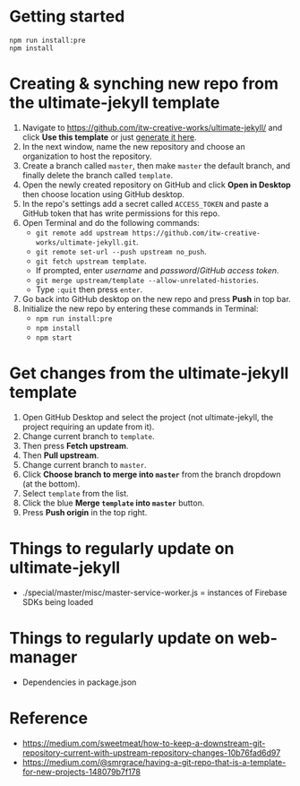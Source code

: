 ---
---
# Getting started
```shell
npm run install:pre
npm install
```

# Creating & synching new repo from the ultimate-jekyll template
1. Navigate to <a href="https://github.com/itw-creative-works/ultimate-jekyll/" target="{{ site.escapes.underscore }}blank">https://github.com/itw-creative-works/ultimate-jekyll/</a> and click **Use this template** or just <a href="https://github.com/iwiedenm/ultimate-jekyll/generate" target="{{ site.escapes.underscore }}blank">generate it here</a>.
2. In the next window, name the new repository and choose an organization to host the repository.
3. Create a branch called `master`, then make `master` the default branch, and finally delete the branch called `template`.
4. Open the newly created repository on GitHub and click **Open in Desktop** then choose location using GitHub desktop.
5. In the repo's settings add a secret called `ACCESS_TOKEN` and paste a GitHub token that has write permissions for this repo.
6. Open Terminal and do the following commands:
    * `git remote add upstream https://github.com/itw-creative-works/ultimate-jekyll.git`.
    * `git remote set-url --push upstream no_push`.
    * `git fetch upstream template`.
    * If prompted, enter *username* and *password*/*GitHub access token*.
    * `git merge upstream/template --allow-unrelated-histories`.
    * Type `:quit` then press `enter`.
7. Go back into GitHub desktop on the new repo and press **Push** in top bar.
8. Initialize the new repo by entering these commands in Terminal:
    * `npm run install:pre`
    * `npm install`
    * `npm start`

# Get changes from the ultimate-jekyll template
1. Open GitHub Desktop and select the project (not ultimate-jekyll, the project requiring an update from it).
2. Change current branch to `template`.
3. Then press **Fetch upstream**.
4. Then **Pull upstream**.
5. Change current branch to `master`.
6. Click **Choose branch to merge into `master`** from the branch dropdown (at the bottom).
7. Select `template` from the list.
8. Click the blue **Merge `template` into `master`** button.
9. Press **Push origin** in the top right.

# Things to regularly update on ultimate-jekyll
* ./special/master/misc/master-service-worker.js = instances of Firebase SDKs being loaded

# Things to regularly update on web-manager
* Dependencies in package.json

# Reference
* https://medium.com/sweetmeat/how-to-keep-a-downstream-git-repository-current-with-upstream-repository-changes-10b76fad6d97
* https://medium.com/@smrgrace/having-a-git-repo-that-is-a-template-for-new-projects-148079b7f178
